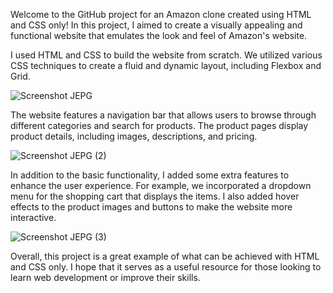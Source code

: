 Welcome to the GitHub project for an Amazon clone created using HTML and CSS only! In this project, I aimed to create a visually appealing and functional website that emulates the look and feel of Amazon's website.


I used HTML and CSS to build the website from scratch. We utilized various CSS techniques to create a fluid and dynamic layout, including Flexbox and Grid.


![Screenshot JEPG](https://github.com/ParasSethi8530/Amazon-Clone/assets/133093100/c6c309b4-9daf-419e-95ed-958f9f191185)



The website features a navigation bar that allows users to browse through different categories and search for products. The product pages display product details, including images, descriptions, and pricing.




![Screenshot JEPG (2)](https://github.com/ParasSethi8530/Amazon-Clone/assets/133093100/a902cf85-86d3-44f8-a739-2d9496f57a08)




In addition to the basic functionality, I added some extra features to enhance the user experience. For example, we incorporated a dropdown menu for the shopping cart that displays the items. I also added hover effects to the product images and buttons to make the website more interactive.


![Screenshot JEPG (3)](https://github.com/ParasSethi8530/Amazon-Clone/assets/133093100/74941d39-1bf1-4d7f-9549-29c6c1951cce)




Overall, this project is a great example of what can be achieved with HTML and CSS only. I hope that it serves as a useful resource for those looking to learn web development or improve their skills.
